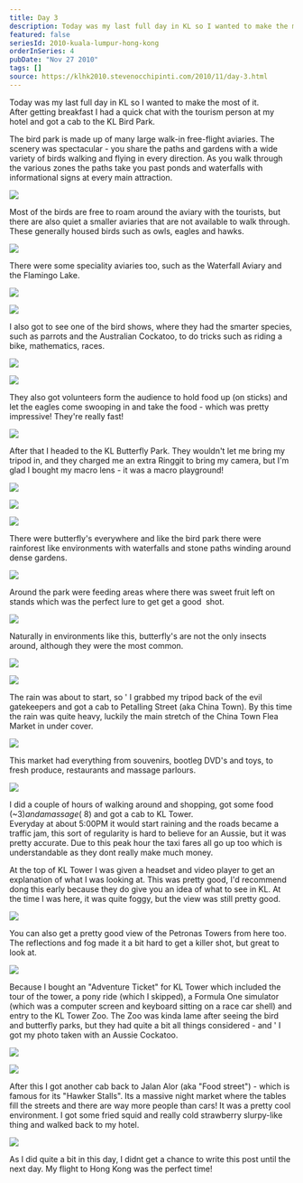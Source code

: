 ```yaml
---
title: Day 3
description: Today was my last full day in KL so I wanted to make the most of it.  After getting breakfast I had a quick chat with the tourism person at ...
featured: false
seriesId: 2010-kuala-lumpur-hong-kong
orderInSeries: 4
pubDate: "Nov 27 2010"
tags: []
source: https://klhk2010.stevenocchipinti.com/2010/11/day-3.html
---
```


Today was my last full day in KL so I wanted to make the most of it.  
After getting breakfast I had a quick chat with the tourism person at my hotel and got a cab to the KL Bird Park.

The bird park is made up of many large walk-in free-flight aviaries. The scenery was spectacular - you share the paths and gardens with a wide variety of birds walking and flying in every direction. As you walk through the various zones the paths take you past ponds and waterfalls with informational signs at every main attraction.

[![](https://1.bp.blogspot.com/_l2YQkMP1pOU/TPEbigt88gI/AAAAAAAAAlQ/JpUwQXDX30Q/s320/DSC_0414.JPG)](https://1.bp.blogspot.com/_l2YQkMP1pOU/TPEbigt88gI/AAAAAAAAAlQ/JpUwQXDX30Q/s1600/DSC_0414.JPG)

Most of the birds are free to roam around the aviary with the tourists, but there are also quiet a smaller aviaries that are not available to walk through. These generally housed birds such as owls, eagles and hawks.

[![](https://3.bp.blogspot.com/_l2YQkMP1pOU/TPEbnpdLEHI/AAAAAAAAAlU/cMte7FGkGIA/s320/DSC_0435.JPG)](https://3.bp.blogspot.com/_l2YQkMP1pOU/TPEbnpdLEHI/AAAAAAAAAlU/cMte7FGkGIA/s1600/DSC_0435.JPG)

There were some speciality aviaries too, such as the Waterfall Aviary and the Flamingo Lake.

[![](https://1.bp.blogspot.com/_l2YQkMP1pOU/TPEcBKcS_4I/AAAAAAAAAlo/W_uteKyKGYE/s320/DSC_0534.JPG)](https://1.bp.blogspot.com/_l2YQkMP1pOU/TPEcBKcS_4I/AAAAAAAAAlo/W_uteKyKGYE/s1600/DSC_0534.JPG)

[![](https://2.bp.blogspot.com/_l2YQkMP1pOU/TPEb34DCD1I/AAAAAAAAAlg/wU286xc1IHI/s320/DSC_0495.JPG)](https://2.bp.blogspot.com/_l2YQkMP1pOU/TPEb34DCD1I/AAAAAAAAAlg/wU286xc1IHI/s1600/DSC_0495.JPG)

I also got to see one of the bird shows, where they had the smarter species, such as parrots and the Australian Cockatoo, to do tricks such as riding a bike, mathematics, races.

[![](https://3.bp.blogspot.com/_l2YQkMP1pOU/TPEcPfNY1aI/AAAAAAAAAlw/9KNdvelQ8iw/s320/DSC_0602.JPG)](https://3.bp.blogspot.com/_l2YQkMP1pOU/TPEcPfNY1aI/AAAAAAAAAlw/9KNdvelQ8iw/s1600/DSC_0602.JPG)

[![](https://2.bp.blogspot.com/_l2YQkMP1pOU/TPEcH_dfeJI/AAAAAAAAAls/go4BGrS9nN8/s320/DSC_0594.JPG)](https://2.bp.blogspot.com/_l2YQkMP1pOU/TPEcH_dfeJI/AAAAAAAAAls/go4BGrS9nN8/s1600/DSC_0594.JPG)

They also got volunteers form the audience to hold food up (on sticks) and let the eagles come swooping in and take the food - which was pretty impressive! They're really fast!

[![](https://3.bp.blogspot.com/_l2YQkMP1pOU/TPEcVxx6Q6I/AAAAAAAAAl0/Mksa2RibDds/s320/DSC_0621.JPG)](https://3.bp.blogspot.com/_l2YQkMP1pOU/TPEcVxx6Q6I/AAAAAAAAAl0/Mksa2RibDds/s1600/DSC_0621.JPG)

After that I headed to the KL Butterfly Park. They wouldn't let me bring my tripod in, and they charged me an extra Ringgit to bring my camera, but I'm glad I bought my macro lens - it was a macro playground!

[![](https://3.bp.blogspot.com/_l2YQkMP1pOU/TPEc8QA76RI/AAAAAAAAAmI/SK9oYnN2k0c/s320/DSC_0694.JPG)](https://3.bp.blogspot.com/_l2YQkMP1pOU/TPEc8QA76RI/AAAAAAAAAmI/SK9oYnN2k0c/s1600/DSC_0694.JPG)

[![](https://1.bp.blogspot.com/_l2YQkMP1pOU/TPEdis0VUpI/AAAAAAAAAmU/PDRVzwb6wVI/s320/DSC_0731.JPG)](https://1.bp.blogspot.com/_l2YQkMP1pOU/TPEdis0VUpI/AAAAAAAAAmU/PDRVzwb6wVI/s1600/DSC_0731.JPG)

[![](https://3.bp.blogspot.com/_l2YQkMP1pOU/TPEcfNCkipI/AAAAAAAAAl8/kRBi_mATjTs/s320/DSC_0679.JPG)](https://3.bp.blogspot.com/_l2YQkMP1pOU/TPEcfNCkipI/AAAAAAAAAl8/kRBi_mATjTs/s1600/DSC_0679.JPG)

There were butterfly's everywhere and like the bird park there were rainforest like environments with waterfalls and stone paths winding around dense gardens.

[![](https://3.bp.blogspot.com/_l2YQkMP1pOU/TPEcpodFSfI/AAAAAAAAAmA/cEYQb1itenY/s320/DSC_0688.JPG)](https://3.bp.blogspot.com/_l2YQkMP1pOU/TPEcpodFSfI/AAAAAAAAAmA/cEYQb1itenY/s1600/DSC_0688.JPG)

Around the park were feeding areas where there was sweet fruit left on stands which was the perfect lure to get get a good  shot.

[![](https://2.bp.blogspot.com/_l2YQkMP1pOU/TPEcaTit-WI/AAAAAAAAAl4/xxXumyyJ45Q/s320/DSC_0671.JPG)](https://2.bp.blogspot.com/_l2YQkMP1pOU/TPEcaTit-WI/AAAAAAAAAl4/xxXumyyJ45Q/s1600/DSC_0671.JPG)

Naturally in environments like this, butterfly's are not the only insects around, although they were the most common.

[![](https://4.bp.blogspot.com/_l2YQkMP1pOU/TPEct3lGvpI/AAAAAAAAAmE/0jVCD9s32To/s320/DSC_0691.JPG)](https://4.bp.blogspot.com/_l2YQkMP1pOU/TPEct3lGvpI/AAAAAAAAAmE/0jVCD9s32To/s1600/DSC_0691.JPG)

[![](https://3.bp.blogspot.com/_l2YQkMP1pOU/TPEdMvLEdfI/AAAAAAAAAmM/5Xxy9cV_RjY/s320/DSC_0697.JPG)](https://3.bp.blogspot.com/_l2YQkMP1pOU/TPEdMvLEdfI/AAAAAAAAAmM/5Xxy9cV_RjY/s1600/DSC_0697.JPG)

The rain was about to start, so ' I grabbed my tripod back of the evil gatekeepers and got a cab to Petalling Street (aka China Town). By this time the rain was quite heavy, luckily the main stretch of the China Town Flea Market in under cover.

[![](https://4.bp.blogspot.com/_l2YQkMP1pOU/TPEei0YRU-I/AAAAAAAAAmo/w4Hvvxu6VPE/s320/P1010048.JPG)](https://4.bp.blogspot.com/_l2YQkMP1pOU/TPEei0YRU-I/AAAAAAAAAmo/w4Hvvxu6VPE/s1600/P1010048.JPG)

This market had everything from souvenirs, bootleg DVD's and toys, to fresh produce, restaurants and massage parlours.

[![](https://4.bp.blogspot.com/_l2YQkMP1pOU/TPEepM91JzI/AAAAAAAAAms/L07eLpND30w/s320/P1010050.JPG)](https://4.bp.blogspot.com/_l2YQkMP1pOU/TPEepM91JzI/AAAAAAAAAms/L07eLpND30w/s1600/P1010050.JPG)

I did a couple of hours of walking around and shopping, got some food (~$3) and a massage (~$8) and got a cab to KL Tower.  
Everyday at about 5:00PM it would start raining and the roads became a traffic jam, this sort of regularity is hard to believe for an Aussie, but it was pretty accurate. Due to this peak hour the taxi fares all go up too which is understandable as they dont really make much money.

At the top of KL Tower I was given a headset and video player to get an explanation of what I was looking at. This was pretty good, I'd recommend dong this early because they do give you an idea of what to see in KL. At the time I was here, it was quite foggy, but the view was still pretty good.

[![](https://2.bp.blogspot.com/_l2YQkMP1pOU/TPEdtfy7ZVI/AAAAAAAAAmY/zdIV7a_bYxA/s320/DSC_0753.JPG)](https://2.bp.blogspot.com/_l2YQkMP1pOU/TPEdtfy7ZVI/AAAAAAAAAmY/zdIV7a_bYxA/s1600/DSC_0753.JPG)

You can also get a pretty good view of the Petronas Towers from here too. The reflections and fog made it a bit hard to get a killer shot, but great to look at.

[![](https://3.bp.blogspot.com/_l2YQkMP1pOU/TPEeH_MnpJI/AAAAAAAAAmc/SOzvPTPPYJ8/s320/DSC_0756.JPG)](https://3.bp.blogspot.com/_l2YQkMP1pOU/TPEeH_MnpJI/AAAAAAAAAmc/SOzvPTPPYJ8/s1600/DSC_0756.JPG)

Because I bought an "Adventure Ticket" for KL Tower which included the tour of the tower, a pony ride (which I skipped), a Formula One simulator (which was a computer screen and keyboard sitting on a race car shell) and entry to the KL Tower Zoo. The Zoo was kinda lame after seeing the bird and butterfly parks, but they had quite a bit all things considered - and ' I got my photo taken with an Aussie Cockatoo.

[![](https://4.bp.blogspot.com/_l2YQkMP1pOU/TPEedZrgqCI/AAAAAAAAAmk/5BiXEzYcHg4/s320/DSC_0776.JPG)](https://4.bp.blogspot.com/_l2YQkMP1pOU/TPEedZrgqCI/AAAAAAAAAmk/5BiXEzYcHg4/s1600/DSC_0776.JPG)

[![](https://1.bp.blogspot.com/_l2YQkMP1pOU/TPEeR2G5WRI/AAAAAAAAAmg/CMtDlfU9fT4/s320/DSC_0763.JPG)](https://1.bp.blogspot.com/_l2YQkMP1pOU/TPEeR2G5WRI/AAAAAAAAAmg/CMtDlfU9fT4/s1600/DSC_0763.JPG)

After this I got another cab back to Jalan Alor (aka "Food street") - which is famous for its "Hawker Stalls". Its a massive night market where the tables fill the streets and there are way more people than cars! It was a pretty cool environment. I got some fried squid and really cold strawberry slurpy-like thing and walked back to my hotel.

[![](https://2.bp.blogspot.com/_l2YQkMP1pOU/TPEe7CpWc6I/AAAAAAAAAmw/DuQczWfudUA/s320/P1010057.JPG)](https://2.bp.blogspot.com/_l2YQkMP1pOU/TPEe7CpWc6I/AAAAAAAAAmw/DuQczWfudUA/s1600/P1010057.JPG)

As I did quite a bit in this day, I didnt get a chance to write this post until the next day. My flight to Hong Kong was the perfect time!
